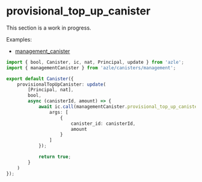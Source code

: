 # provisional_top_up_canister

This section is a work in progress.

Examples:

-   [management_canister](https://github.com/demergent-labs/azle/tree/main/examples/management_canister)

```typescript
import { bool, Canister, ic, nat, Principal, update } from 'azle';
import { managementCanister } from 'azle/canisters/management';

export default Canister({
    provisionalTopUpCanister: update(
        [Principal, nat],
        bool,
        async (canisterId, amount) => {
            await ic.call(managementCanister.provisional_top_up_canister, {
                args: [
                    {
                        canister_id: canisterId,
                        amount
                    }
                ]
            });

            return true;
        }
    )
});
```
